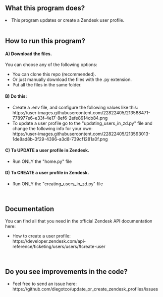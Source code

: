 ## What this program does?

<li>This program updates or create a Zendesk user profile.</li>
<br>


## How to run this program?

#### A) Download the files.
You can choose any of the following options:

<ul>
<li>You can clone this repo (recommended).</li>
<li>Or just manually download the files with the .py extension.</li>
<li>Put all the files in the same folder.</li>
</ul>

#### B) Do this:

<ul>
<li>Create a .env file, and configure the following values like this:<br>
https://user-images.githubusercontent.com/22822405/213588471-778977e6-e33f-4e17-8ef6-2efe8914cb84.png
</li>
<li>To update a user profile go to the "updating_users_in_zd.py" file and change the following info for your own:<br>
https://user-images.githubusercontent.com/22822405/213593013-1de8ad8b-3f29-4396-a3d8-739cf1281a0f.png

</ul>

#### C) To UPDATE a user profile in Zendesk.

<ul>
<li>Run ONLY the "home.py" file</li>
</ul>

#### D) To CREATE a user profile in Zendesk.

<ul>
<li>Run ONLY the "creating_users_in_zd.py" file</li>
</ul>
<br>

## Documentation
You can find all that you need in the official Zendesk API documentation here:

<ul>
<li>How to create a user profile:<br>
https://developer.zendesk.com/api-reference/ticketing/users/users/#create-user</li>
</ul>
<br>

## Do you see improvements in the code?

<ul>
<li>Feel free to send an issue here:<br>
https://github.com/diegotco/update_or_create_zendesk_profiles/issues</li>
<ul>

